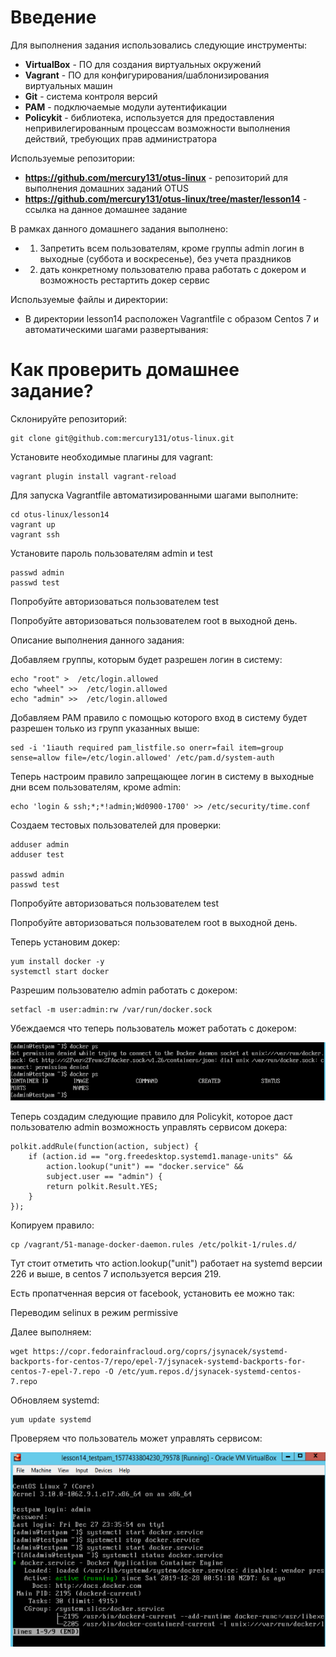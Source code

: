 # **Введение**

Для выполнения задания использовались следующие инструменты:
- **VirtualBox** - ПО для создания виртуальных окружений
- **Vagrant** - ПО для конфигурирования/шаблонизирования виртуальных машин
- **Git** - система контроля версий
- **PAM** - подключаемые модули аутентификации
- **Policykit** - библиотека, используется для предоставления непривилегированным процессам возможности выполнения действий, требующих прав администратора



Используемые репозитории:
- **https://github.com/mercury131/otus-linux** - репозиторий для выполнения домашних заданий OTUS
- **https://github.com/mercury131/otus-linux/tree/master/lesson14** - ссылка на данное домашнее задание


 


В рамках данного домашнего задания выполнено:

- 1) Запретить всем пользователям, кроме группы admin логин в выходные (суббота и воскресенье), без учета праздников
- 2) дать конкретному пользователю права работать с докером и возможность рестартить докер сервис





Используемые файлы и директории:
- В директории lesson14 расположен Vagrantfile с образом Centos 7 и автоматическими шагами развертывания:



# Как проверить домашнее задание?

Склонируйте репозиторий:

```
git clone git@github.com:mercury131/otus-linux.git
```

Установите необходимые плагины для vagrant:

```
vagrant plugin install vagrant-reload
```

Для запуска Vagrantfile автоматизированными шагами выполните:

```
cd otus-linux/lesson14
vagrant up 
vagrant ssh
```

Установите пароль пользователям admin и test

```
passwd admin
passwd test
```

Попробуйте авторизоваться пользователем test

Попробуйте авторизоваться пользователем root в выходной день.

Описание выполнения данного задания:

Добавляем группы, которым будет разрешен логин в систему:

```
echo "root" >  /etc/login.allowed
echo "wheel" >>  /etc/login.allowed
echo "admin" >>  /etc/login.allowed
```

Добавляем PAM правило с помощью которого вход в систему будет разрешен только из групп указанных выше:

```
sed -i '1iauth required pam_listfile.so onerr=fail item=group sense=allow file=/etc/login.allowed' /etc/pam.d/system-auth
```

Теперь настроим правило запрещающее логин в систему в выходные дни всем пользователям, кроме admin:

```
echo 'login & ssh;*;*!admin;Wd0900-1700' >> /etc/security/time.conf
```

Создаем тестовых пользователей для проверки:

```
adduser admin
adduser test

passwd admin
passwd test
```

Попробуйте авторизоваться пользователем test

Попробуйте авторизоваться пользователем root в выходной день.

Теперь установим докер:

```
yum install docker -y
systemctl start docker
```

Разрешим пользователю admin работать с докером:

```
setfacl -m user:admin:rw /var/run/docker.sock
```

Убеждаемся что теперь пользователь может работать с докером:

![Docker permission](https://raw.githubusercontent.com/mercury131/otus-linux/master/lesson14/docker-acl.PNG)

Теперь создадим следующие правило для Policykit, которое даст пользователю admin возможность управлять сервисом докера:

```
polkit.addRule(function(action, subject) {
    if (action.id == "org.freedesktop.systemd1.manage-units" &&
        action.lookup("unit") == "docker.service" &&
        subject.user == "admin") {
        return polkit.Result.YES;
    }
});
```

Копируем правило:

```
cp /vagrant/51-manage-docker-daemon.rules /etc/polkit-1/rules.d/
```

Тут стоит отметить что action.lookup("unit") работает на systemd версии 226 и выше, в centos 7 используется версия 219. 

Есть пропатченная версия от facebook, установить ее можно так:

Переводим selinux в режим permissive

Далее выполняем:

```
wget https://copr.fedorainfracloud.org/coprs/jsynacek/systemd-backports-for-centos-7/repo/epel-7/jsynacek-systemd-backports-for-centos-7-epel-7.repo -O /etc/yum.repos.d/jsynacek-systemd-centos-7.repo
```

Обновляем systemd:

```
yum update systemd
```

Проверяем что пользователь может управлять сервисом:

![Docker service permission](https://raw.githubusercontent.com/mercury131/otus-linux/master/lesson14/docker-service.PNG)